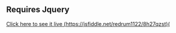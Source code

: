 ## Requires Jquery

[Click here to see it live (https://jsfiddle.net/redrum1122/8h27qzst)(](https://jsfiddle.net/redrum1122/8h27qzst)
